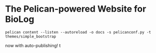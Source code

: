# The Pelican-powered Website for BioLog

`pelican content --listen --autoreload -o docs -s pelicanconf.py -t themes/simple_bootstrap`

now with auto-publishing!
t
